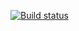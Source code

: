 [![Build status](https://ci.appveyor.com/api/projects/status/k8n5l3jgcuc0setk?svg=true)](https://ci.appveyor.com/project/florresa/netology-autotesting-lesson-6)